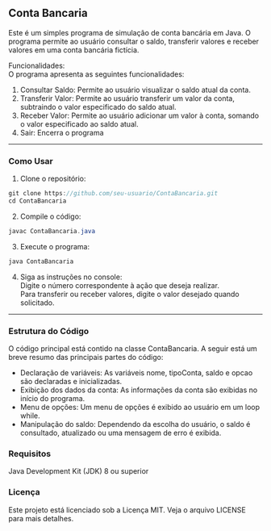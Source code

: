 ## Conta Bancaria
 
Este é um simples programa de simulação de conta bancária em Java. O programa permite ao usuário consultar o saldo, transferir valores e receber valores em uma conta bancária fictícia.

Funcionalidades:  
O programa apresenta as seguintes funcionalidades:

1. Consultar Saldo: Permite ao usuário visualizar o saldo atual da conta.
2. Transferir Valor: Permite ao usuário transferir um valor da conta, subtraindo o valor especificado do saldo atual.
3. Receber Valor: Permite ao usuário adicionar um valor à conta, somando o valor especificado ao saldo atual.
4. Sair: Encerra o programa

---
### Como Usar

1. Clone o repositório:
~~~java
git clone https://github.com/seu-usuario/ContaBancaria.git
cd ContaBancaria
~~~

2. Compile o código:
~~~java
javac ContaBancaria.java
~~~

3. Execute o programa:
~~~java
java ContaBancaria
~~~

4. Siga as instruções no console:  
Digite o número correspondente à ação que deseja realizar.  
Para transferir ou receber valores, digite o valor desejado quando solicitado.

---

### Estrutura do Código  
O código principal está contido na classe ContaBancaria. A seguir está um breve resumo das principais partes do código:  

* Declaração de variáveis: As variáveis nome, tipoConta, saldo e opcao são declaradas e inicializadas.
* Exibição dos dados da conta: As informações da conta são exibidas no início do programa.
* Menu de opções: Um menu de opções é exibido ao usuário em um loop while.
* Manipulação do saldo: Dependendo da escolha do usuário, o saldo é consultado, atualizado ou uma mensagem de erro é exibida.

### Requisitos
Java Development Kit (JDK) 8 ou superior

### Licença
Este projeto está licenciado sob a Licença MIT. Veja o arquivo LICENSE para mais detalhes.
